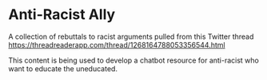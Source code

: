 # Anti-Racist Ally
A collection of rebuttals to racist arguments pulled from this Twitter thread https://threadreaderapp.com/thread/1268164788053356544.html

This content is being used to develop a chatbot resource for anti-racist who want to educate the uneducated.
